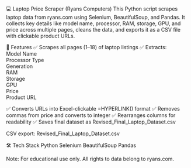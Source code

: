 💻 Laptop Price Scraper (Ryans Computers)
This Python script scrapes laptop data from ryans.com using Selenium, BeautifulSoup, and Pandas. It collects key details like model name, processor, RAM, storage, GPU, and price across multiple pages, cleans the data, and exports it as a CSV file with clickable product URLs.

🔧 Features
✅ Scrapes all pages (1–18) of laptop listings
✅ Extracts:   
   Model Name    
   Processor Type    
   Generation   
   RAM    
   Storage    
   GPU    
   Price    
   Product URL

✅ Converts URLs into Excel-clickable =HYPERLINK() format
✅ Removes commas from price and converts to integer
✅ Rearranges columns for readability
✅ Saves final dataset as Revised_Final_Laptop_Dataset.csv

CSV export: Revised_Final_Laptop_Dataset.csv

🛠️ Tech Stack
Python
Selenium
BeautifulSoup
Pandas

Note: For educational use only. All rights to data belong to ryans.com.

